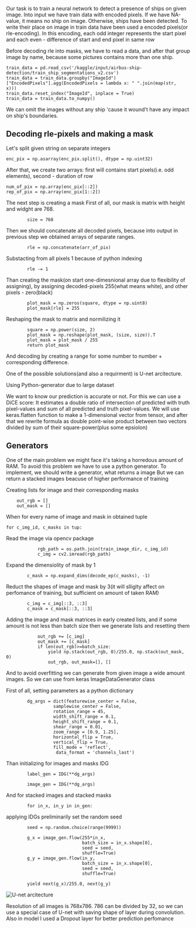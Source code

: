 Our task is to train a neural network to detect a presence of ships on given image.
Into input we have train data with encoded pixels. If we have NA-value, it means
no ship on image. Otherwise, ships have been detected. 
To write their place on image in train data have been used a encoded pixels(or rle-encoding).
In this encoding, each odd integer represents the start pixel and each even - difference of start and end pixel in same row

Before decoding rle into masks, we have to read a data, and after that group image by name, because some pictures contains more
than one ship.
```
train_data = pd.read_csv('/kaggle/input/airbus-ship-detection/train_ship_segmentations_v2.csv')
train_data = train_data.groupby("ImageId")["EncodedPixels"].agg(EncodedPixels = lambda x: " ".join(map(str,  x)))
train_data.reset_index("ImageId", inplace = True)
train_data = train_data.to_numpy()
```
We can omit the images without any ship 'cause it wound't have any impact on ship's boundaries. 

## Decoding rle-pixels and making a mask
Let's split given string on separate integers
```
enc_pix = np.asarray(enc_pix.split(), dtype = np.uint32)
```
After that, we create two arrays: first will contains start pixels(i.e. odd elements), second - duration of row
```
num_of_pix = np.array(enc_pix[::2])
rep_of_pix = np.array(enc_pix[1::2])
```
The next step is creating a mask
First of all, our mask is matrix with height and widght are 768. 
```
        size = 768
```
Then we should concatenate all decoded pixels, because into output in previous step we obtained
arrays of separate ranges.
```
        rle = np.concatenate(arr_of_pix)

```
Substacting from all pixels 1 because of python indexing
```
        rle -= 1
```
Than creating the mask(on start one-dimesnional array due to flexibility of assigning), by assigning  decoded-pixels 255(what means white), and other pixels - zero(black) 
```
        plot_mask = np.zeros(square, dtype = np.uint8)
        plot_mask[rle] = 255
```
Reshaping the mask to matrix and normilizing it
```
        square = np.power(size, 2)
        plot_mask = np.reshape(plot_mask, (size, size)).T
        plot_mask = plot_mask / 255
        return plot_mask 
```

And decoding by creating a range for some number to number + corresponding difference. 

One of the possible solutions(and also a requirment) is U-net arcitecture. 


Using Python-generator due to large dataset


We want to know our prediction is accurate or not. For this we can use a DiCE score: 
It estimates a double ratio of intersection of predicted with truth pixel-values and sum of
all predicted and truth pixel-values. 
We will use keras.flatten function to make a 1-dimensional vector from tensor, and after that we 
rewrite formula as double point-wise product between two vectors divided by sum of their square-power(plus some epsiolon)

## Generators
One of the main problem we might face it's taking a horredous amount of RAM. 
To avoid this problem we have to use a python generator.
To implement, we should write a generator, what returns a image
But we can return a stacked images beacuse of higher performance of training

Creating lists for image and their corresponding masks
```
    out_rgb = []
    out_mask = []
```
When for every name of image and mask in obtained tuple
```
for c_img_id, c_masks in tup:
```
Read the image via opencv package
```
            rgb_path = os.path.join(train_image_dir, c_img_id)
            c_img = cv2.imread(rgb_path)
```
Expand the dimensiolity of mask by 1
```
        c_mask = np.expand_dims(decode_ep(c_masks), -1)
```
Reduct the shapes of image and mask by 3(it will slliglty affect on perfomance of training,
but sufficient on amount of taken RAM)
```
        c_img = c_img[::3, ::3]
        c_mask = c_mask[::3, ::3]
```
Adding the image and mask matrices in early created lists, and if some amount is not less than 
batch size then we generate lists and resetting them
```
            out_rgb += [c_img]
            out_mask += [c_mask]
            if len(out_rgb)>=batch_size:
                yield np.stack(out_rgb, 0)/255.0, np.stack(out_mask, 0)
                out_rgb, out_mask=[], []
```
And to avoid overfitting we can generate from given image a wide amount images.
So we can use from keras ImageDataGenerator class

First of all, setting parameters as a python dictionary
```
        dg_args = dict(featurewise_center = False, 
                  samplewise_center = False,
                  rotation_range = 45, 
                  width_shift_range = 0.1, 
                  height_shift_range = 0.1, 
                  shear_range = 0.01,
                  zoom_range = [0.9, 1.25],  
                  horizontal_flip = True, 
                  vertical_flip = True,
                  fill_mode = 'reflect',
                   data_format = 'channels_last')
```
Than initializing for images and masks IDG
```
        label_gen = IDG(**dg_args)
        
        image_gen = IDG(**dg_args)
```
And for stacked images and stacked masks 
```
        for in_x, in_y in in_gen:
```
applying IDGs  preliminarily set the random seed
```
        seed = np.random.choice(range(9999))
        
        g_x = image_gen.flow(255*in_x, 
                             batch_size = in_x.shape[0], 
                             seed = seed, 
                             shuffle=True)
        g_y = image_gen.flow(in_y, 
                             batch_size = in_x.shape[0], 
                             seed = seed, 
                             shuffle=True)

        yield next(g_x)/255.0, next(g_y)
```



![U-net arcitecture](https://lmb.informatik.uni-freiburg.de/people/ronneber/u-net/u-net-architecture.png)

Resolution of all images is 768x786.  786 can be divided by 32, so we can use a special case of U-net with saving shape
of layer during convolution.
Also in model I used a Dropout layer for better prediction perfomance




